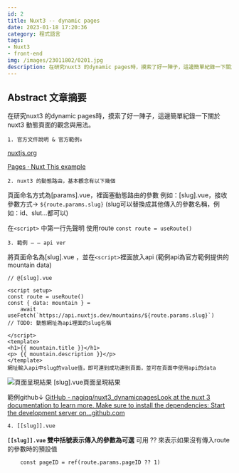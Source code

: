 ```yaml
---
id: 2
title: Nuxt3 -- dynamic pages
date: 2023-01-18 17:20:36
category: 程式語言
tags:
- Nuxt3
- front-end
img: /images/23011802/0201.jpg
description: 在研究nuxt3 的dynamic pages時，摸索了好一陣子，這邊簡單紀錄一下關於nuxt3 動態頁面的觀念與用法。
---
```


## Abstract 文章摘要

在研究nuxt3 的dynamic pages時，摸索了好一陣子，這邊簡單紀錄一下關於nuxt3 動態頁面的觀念與用法。

    1. 官方文件說明 & 官方範例↓
[nuxtjs.org](https://v3.nuxtjs.org/guide/directory-structure/pages#example)

[Pages · Nuxt This example](https://v3.nuxtjs.org/examples/routing/pages)

    2. nuxt3 的動態路由，基本觀念有以下幾個

頁面命名方式為[params].vue，裡面塞動態路由的參數
例如：[slug].vue，接收參數方式→ `${route.params.slug}`
(slug可以替換成其他傳入的參數名稱，例如：id、slut...都可以)
<br/>


在`<script>` 中第一行先聲明 使用route
```const route = useRoute()```

    3. 範例 — — api ver

將頁面命名為[slug].vue ，並在`<script>`裡面放入api (範例api為官方範例提供的mountain data)

```vue
// @[slug].vue

<script setup>
const route = useRoute()
const { data: mountain } = 
    await useFetch(`https://api.nuxtjs.dev/mountains/${route.params.slug}`)
// TODO: 動態網址為api裡面的slug名稱

</script>
<template>
<h1>{{ mountain.title }}</h1>
<p> {{ mountain.description }}</p>
</template>
網址輸入api中slug的value值，即可連到成功連到頁面，並可在頁面中使用api的data
```
![頁面呈現結果](/images/23011802/0201.jpg)
[slug].vue頁面呈現結果

範例github↓
[GitHub - nagiqq/nuxt3_dynamicpagesLook at the nuxt 3 documentation to learn more. Make sure to install the dependencies: Start the development server on…github.com](https://github.com/nagiqq/nuxt3_dynamicpages)

    4. [[slug]].vue
**`[[slug]].vue` 雙中括號表示傳入的參數為可選**
可用 ?? 來表示如果沒有傳入route的參數時的預設值
```
    const pageID = ref(route.params.pageID ?? 1)
```
